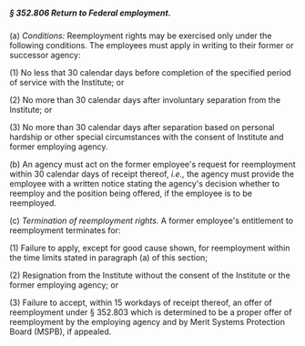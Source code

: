 ##### § 352.806 Return to Federal employment. #####

(a) *Conditions:* Reemployment rights may be exercised only under the following conditions. The employees must apply in writing to their former or successor agency:

(1) No less that 30 calendar days before completion of the specified period of service with the Institute; or

(2) No more than 30 calendar days after involuntary separation from the Institute; or

(3) No more than 30 calendar days after separation based on personal hardship or other special circumstances with the consent of Institute and former employing agency.

(b) An agency must act on the former employee's request for reemployment within 30 calendar days of receipt thereof, *i.e.,* the agency must provide the employee with a written notice stating the agency's decision whether to reemploy and the position being offered, if the employee is to be reemployed.

(c) *Termination of reemployment rights.* A former employee's entitlement to reemployment terminates for:

(1) Failure to apply, except for good cause shown, for reemployment within the time limits stated in paragraph (a) of this section;

(2) Resignation from the Institute without the consent of the Institute or the former employing agency; or

(3) Failure to accept, within 15 workdays of receipt thereof, an offer of reemployment under § 352.803 which is determined to be a proper offer of reemployment by the employing agency and by Merit Systems Protection Board (MSPB), if appealed.